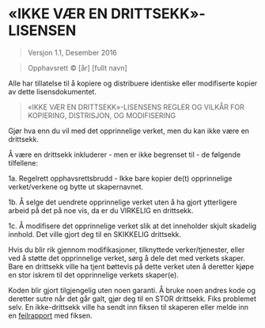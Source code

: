 # «IKKE VÆR EN DRITTSEKK»-LISENSEN
> Versjon 1.1, Desember 2016

> Opphavsrett © [år] [fullt navn]

Alle har tillatelse til å kopiere og distribuere identiske eller modifiserte kopier av dette lisensdokumentet.

> «IKKE VÆR EN DRITTSEKK»-LISENSENS REGLER OG VILKÅR FOR KOPIERING, DISTRISJON, OG MODIFISERING

Gjør hva enn du vil med det opprinnelige verket, men du kan ikke være en drittsekk.

Å være en drittsekk inkluderer - men er ikke begrenset til - de følgende tilfellene:

1a. Regelrett opphavsrettsbrudd - Ikke bare kopier de(t) opprinnelige verket/verkene og bytte ut skapernavnet.

1b. Å selge det uendrete opprinnelige verket uten å ha gjort ytterligere arbeid på det på noe vis, da er du VIRKELIG en drittsekk.

1c. Å modifisere det opprinnelige verket slik at det inneholder skjult skadelig innhold. Det ville gjort deg til en SKIKKELIG drittsekk.

Hvis du blir rik gjennom modifikasjoner, tilknyttede verker/tjenester, eller ved å støtte det opprinnelige verket, sørg å dele det med verkets skaper. Bare en drittsekk ville ha tjent bøttevis på dette verket uten å deretter kjøpe en stor iskrem til det opprinnelige verkets skaper(e).

Koden blir gjort tilgjengelig uten noen garanti. Å bruke noen andres kode og deretter sutre når det går galt, gjør deg til en STOR drittsekk. Fiks problemet selv. En ikke-drittsekk ville ha sendt inn fiksen til skaperen eller melde inn en [feilrapport](https://www.chiark.greenend.org.uk/~sgtatham/bugs.html) med fiksen.
